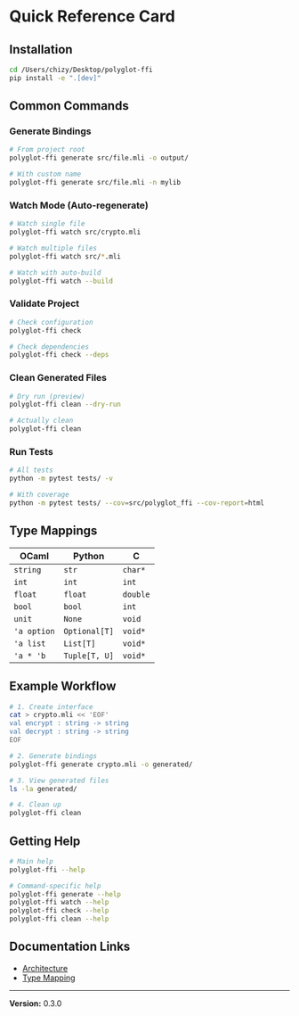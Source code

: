 # Quick Reference Card

## Installation

```bash
cd /Users/chizy/Desktop/polyglot-ffi
pip install -e ".[dev]"
```

## Common Commands

### Generate Bindings

```bash
# From project root
polyglot-ffi generate src/file.mli -o output/

# With custom name
polyglot-ffi generate src/file.mli -n mylib
```

### Watch Mode (Auto-regenerate)

```bash
# Watch single file
polyglot-ffi watch src/crypto.mli

# Watch multiple files
polyglot-ffi watch src/*.mli

# Watch with auto-build
polyglot-ffi watch --build
```

### Validate Project

```bash
# Check configuration
polyglot-ffi check

# Check dependencies
polyglot-ffi check --deps
```

### Clean Generated Files

```bash
# Dry run (preview)
polyglot-ffi clean --dry-run

# Actually clean
polyglot-ffi clean
```

### Run Tests

```bash
# All tests
python -m pytest tests/ -v

# With coverage
python -m pytest tests/ --cov=src/polyglot_ffi --cov-report=html
```

## Type Mappings

| OCaml | Python | C |
|-------|--------|---|
| `string` | `str` | `char*` |
| `int` | `int` | `int` |
| `float` | `float` | `double` |
| `bool` | `bool` | `int` |
| `unit` | `None` | `void` |
| `'a option` | `Optional[T]` | `void*` |
| `'a list` | `List[T]` | `void*` |
| `'a * 'b` | `Tuple[T, U]` | `void*` |

## Example Workflow

```bash
# 1. Create interface
cat > crypto.mli << 'EOF'
val encrypt : string -> string
val decrypt : string -> string
EOF

# 2. Generate bindings
polyglot-ffi generate crypto.mli -o generated/

# 3. View generated files
ls -la generated/

# 4. Clean up
polyglot-ffi clean
```

## Getting Help

```bash
# Main help
polyglot-ffi --help

# Command-specific help
polyglot-ffi generate --help
polyglot-ffi watch --help
polyglot-ffi check --help
polyglot-ffi clean --help
```

## Documentation Links

- [Architecture](architecture.md)
- [Type Mapping](type-mapping.md)

---

**Version:** 0.3.0 
